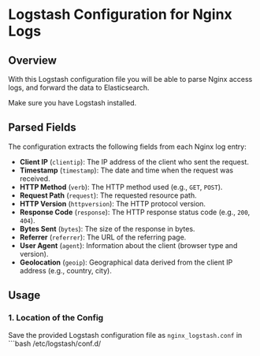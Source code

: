 # Logstash Configuration for Nginx Logs

## Overview

With this Logstash configuration file you will be able to parse Nginx access logs, and forward the data to Elasticsearch.

Make sure you have Logstash installed.

## Parsed Fields

The configuration extracts the following fields from each Nginx log entry:

- **Client IP** (`clientip`): The IP address of the client who sent the request.
- **Timestamp** (`timestamp`): The date and time when the request was received.
- **HTTP Method** (`verb`): The HTTP method used (e.g., `GET`, `POST`).
- **Request Path** (`request`): The requested resource path.
- **HTTP Version** (`httpversion`): The HTTP protocol version.
- **Response Code** (`response`): The HTTP response status code (e.g., `200`, `404`).
- **Bytes Sent** (`bytes`): The size of the response in bytes.
- **Referrer** (`referrer`): The URL of the referring page.
- **User Agent** (`agent`): Information about the client (browser type and version).
- **Geolocation** (`geoip`): Geographical data derived from the client IP address (e.g., country, city).

## Usage

### 1. Location of the Config

Save the provided Logstash configuration file as `nginx_logstash.conf` in ```bash /etc/logstash/conf.d/
